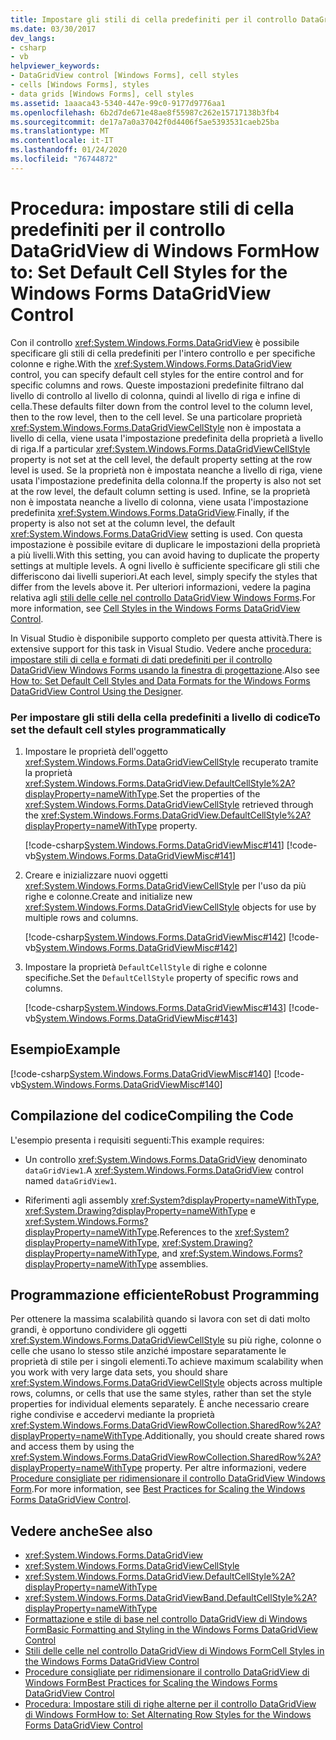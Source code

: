 ```yaml
---
title: Impostare gli stili di cella predefiniti per il controllo DataGridView
ms.date: 03/30/2017
dev_langs:
- csharp
- vb
helpviewer_keywords:
- DataGridView control [Windows Forms], cell styles
- cells [Windows Forms], styles
- data grids [Windows Forms], cell styles
ms.assetid: 1aaaca43-5340-447e-99c0-9177d9776aa1
ms.openlocfilehash: 6b2d7de671e48ae8f55987c262e15717138b3fb4
ms.sourcegitcommit: de17a7a0a37042f0d4406f5ae5393531caeb25ba
ms.translationtype: MT
ms.contentlocale: it-IT
ms.lasthandoff: 01/24/2020
ms.locfileid: "76744872"
---
```

# <a name="how-to-set-default-cell-styles-for-the-windows-forms-datagridview-control"></a><span data-ttu-id="57672-102">Procedura: impostare stili di cella predefiniti per il controllo DataGridView di Windows Form</span><span class="sxs-lookup"><span data-stu-id="57672-102">How to: Set Default Cell Styles for the Windows Forms DataGridView Control</span></span>
<span data-ttu-id="57672-103">Con il controllo <xref:System.Windows.Forms.DataGridView> è possibile specificare gli stili di cella predefiniti per l'intero controllo e per specifiche colonne e righe.</span><span class="sxs-lookup"><span data-stu-id="57672-103">With the <xref:System.Windows.Forms.DataGridView> control, you can specify default cell styles for the entire control and for specific columns and rows.</span></span> <span data-ttu-id="57672-104">Queste impostazioni predefinite filtrano dal livello di controllo al livello di colonna, quindi al livello di riga e infine di cella.</span><span class="sxs-lookup"><span data-stu-id="57672-104">These defaults filter down from the control level to the column level, then to the row level, then to the cell level.</span></span> <span data-ttu-id="57672-105">Se una particolare proprietà <xref:System.Windows.Forms.DataGridViewCellStyle> non è impostata a livello di cella, viene usata l'impostazione predefinita della proprietà a livello di riga.</span><span class="sxs-lookup"><span data-stu-id="57672-105">If a particular <xref:System.Windows.Forms.DataGridViewCellStyle> property is not set at the cell level, the default property setting at the row level is used.</span></span> <span data-ttu-id="57672-106">Se la proprietà non è impostata neanche a livello di riga, viene usata l'impostazione predefinita della colonna.</span><span class="sxs-lookup"><span data-stu-id="57672-106">If the property is also not set at the row level, the default column setting is used.</span></span> <span data-ttu-id="57672-107">Infine, se la proprietà non è impostata neanche a livello di colonna, viene usata l'impostazione predefinita <xref:System.Windows.Forms.DataGridView>.</span><span class="sxs-lookup"><span data-stu-id="57672-107">Finally, if the property is also not set at the column level, the default <xref:System.Windows.Forms.DataGridView> setting is used.</span></span> <span data-ttu-id="57672-108">Con questa impostazione è possibile evitare di duplicare le impostazioni della proprietà a più livelli.</span><span class="sxs-lookup"><span data-stu-id="57672-108">With this setting, you can avoid having to duplicate the property settings at multiple levels.</span></span> <span data-ttu-id="57672-109">A ogni livello è sufficiente specificare gli stili che differiscono dai livelli superiori.</span><span class="sxs-lookup"><span data-stu-id="57672-109">At each level, simply specify the styles that differ from the levels above it.</span></span> <span data-ttu-id="57672-110">Per ulteriori informazioni, vedere la pagina relativa agli [stili delle celle nel controllo DataGridView Windows Forms](cell-styles-in-the-windows-forms-datagridview-control.md).</span><span class="sxs-lookup"><span data-stu-id="57672-110">For more information, see [Cell Styles in the Windows Forms DataGridView Control](cell-styles-in-the-windows-forms-datagridview-control.md).</span></span>  
  
 <span data-ttu-id="57672-111">In Visual Studio è disponibile supporto completo per questa attività.</span><span class="sxs-lookup"><span data-stu-id="57672-111">There is extensive support for this task in Visual Studio.</span></span>  <span data-ttu-id="57672-112">Vedere anche [procedura: impostare stili di cella e formati di dati predefiniti per il controllo DataGridView Windows Forms usando la finestra di progettazione](default-cell-styles-datagridview.md).</span><span class="sxs-lookup"><span data-stu-id="57672-112">Also see [How to: Set Default Cell Styles and Data Formats for the Windows Forms DataGridView Control Using the Designer](default-cell-styles-datagridview.md).</span></span>  
  
### <a name="to-set-the-default-cell-styles-programmatically"></a><span data-ttu-id="57672-113">Per impostare gli stili della cella predefiniti a livello di codice</span><span class="sxs-lookup"><span data-stu-id="57672-113">To set the default cell styles programmatically</span></span>  
  
1. <span data-ttu-id="57672-114">Impostare le proprietà dell'oggetto <xref:System.Windows.Forms.DataGridViewCellStyle> recuperato tramite la proprietà <xref:System.Windows.Forms.DataGridView.DefaultCellStyle%2A?displayProperty=nameWithType>.</span><span class="sxs-lookup"><span data-stu-id="57672-114">Set the properties of the <xref:System.Windows.Forms.DataGridViewCellStyle> retrieved through the <xref:System.Windows.Forms.DataGridView.DefaultCellStyle%2A?displayProperty=nameWithType> property.</span></span>  
  
     [!code-csharp[System.Windows.Forms.DataGridViewMisc#141](~/samples/snippets/csharp/VS_Snippets_Winforms/System.Windows.Forms.DataGridViewMisc/CS/datagridviewmisc.cs#141)]
     [!code-vb[System.Windows.Forms.DataGridViewMisc#141](~/samples/snippets/visualbasic/VS_Snippets_Winforms/System.Windows.Forms.DataGridViewMisc/VB/datagridviewmisc.vb#141)]  
  
2. <span data-ttu-id="57672-115">Creare e inizializzare nuovi oggetti <xref:System.Windows.Forms.DataGridViewCellStyle> per l'uso da più righe e colonne.</span><span class="sxs-lookup"><span data-stu-id="57672-115">Create and initialize new <xref:System.Windows.Forms.DataGridViewCellStyle> objects for use by multiple rows and columns.</span></span>  
  
     [!code-csharp[System.Windows.Forms.DataGridViewMisc#142](~/samples/snippets/csharp/VS_Snippets_Winforms/System.Windows.Forms.DataGridViewMisc/CS/datagridviewmisc.cs#142)]
     [!code-vb[System.Windows.Forms.DataGridViewMisc#142](~/samples/snippets/visualbasic/VS_Snippets_Winforms/System.Windows.Forms.DataGridViewMisc/VB/datagridviewmisc.vb#142)]  
  
3. <span data-ttu-id="57672-116">Impostare la proprietà `DefaultCellStyle` di righe e colonne specifiche.</span><span class="sxs-lookup"><span data-stu-id="57672-116">Set the `DefaultCellStyle` property of specific rows and columns.</span></span>  
  
     [!code-csharp[System.Windows.Forms.DataGridViewMisc#143](~/samples/snippets/csharp/VS_Snippets_Winforms/System.Windows.Forms.DataGridViewMisc/CS/datagridviewmisc.cs#143)]
     [!code-vb[System.Windows.Forms.DataGridViewMisc#143](~/samples/snippets/visualbasic/VS_Snippets_Winforms/System.Windows.Forms.DataGridViewMisc/VB/datagridviewmisc.vb#143)]  
  
## <a name="example"></a><span data-ttu-id="57672-117">Esempio</span><span class="sxs-lookup"><span data-stu-id="57672-117">Example</span></span>  
 [!code-csharp[System.Windows.Forms.DataGridViewMisc#140](~/samples/snippets/csharp/VS_Snippets_Winforms/System.Windows.Forms.DataGridViewMisc/CS/datagridviewmisc.cs#140)]
 [!code-vb[System.Windows.Forms.DataGridViewMisc#140](~/samples/snippets/visualbasic/VS_Snippets_Winforms/System.Windows.Forms.DataGridViewMisc/VB/datagridviewmisc.vb#140)]  
  
## <a name="compiling-the-code"></a><span data-ttu-id="57672-118">Compilazione del codice</span><span class="sxs-lookup"><span data-stu-id="57672-118">Compiling the Code</span></span>  
 <span data-ttu-id="57672-119">L'esempio presenta i requisiti seguenti:</span><span class="sxs-lookup"><span data-stu-id="57672-119">This example requires:</span></span>  
  
- <span data-ttu-id="57672-120">Un controllo <xref:System.Windows.Forms.DataGridView> denominato `dataGridView1`.</span><span class="sxs-lookup"><span data-stu-id="57672-120">A <xref:System.Windows.Forms.DataGridView> control named `dataGridView1`.</span></span>  
  
- <span data-ttu-id="57672-121">Riferimenti agli assembly <xref:System?displayProperty=nameWithType>, <xref:System.Drawing?displayProperty=nameWithType> e <xref:System.Windows.Forms?displayProperty=nameWithType>.</span><span class="sxs-lookup"><span data-stu-id="57672-121">References to the <xref:System?displayProperty=nameWithType>, <xref:System.Drawing?displayProperty=nameWithType>, and <xref:System.Windows.Forms?displayProperty=nameWithType> assemblies.</span></span>  
  
## <a name="robust-programming"></a><span data-ttu-id="57672-122">Programmazione efficiente</span><span class="sxs-lookup"><span data-stu-id="57672-122">Robust Programming</span></span>  
 <span data-ttu-id="57672-123">Per ottenere la massima scalabilità quando si lavora con set di dati molto grandi, è opportuno condividere gli oggetti <xref:System.Windows.Forms.DataGridViewCellStyle> su più righe, colonne o celle che usano lo stesso stile anziché impostare separatamente le proprietà di stile per i singoli elementi.</span><span class="sxs-lookup"><span data-stu-id="57672-123">To achieve maximum scalability when you work with very large data sets, you should share <xref:System.Windows.Forms.DataGridViewCellStyle> objects across multiple rows, columns, or cells that use the same styles, rather than set the style properties for individual elements separately.</span></span> <span data-ttu-id="57672-124">È anche necessario creare righe condivise e accedervi mediante la proprietà <xref:System.Windows.Forms.DataGridViewRowCollection.SharedRow%2A?displayProperty=nameWithType>.</span><span class="sxs-lookup"><span data-stu-id="57672-124">Additionally, you should create shared rows and access them by using the <xref:System.Windows.Forms.DataGridViewRowCollection.SharedRow%2A?displayProperty=nameWithType> property.</span></span> <span data-ttu-id="57672-125">Per altre informazioni, vedere [Procedure consigliate per ridimensionare il controllo DataGridView Windows Form](best-practices-for-scaling-the-windows-forms-datagridview-control.md).</span><span class="sxs-lookup"><span data-stu-id="57672-125">For more information, see [Best Practices for Scaling the Windows Forms DataGridView Control](best-practices-for-scaling-the-windows-forms-datagridview-control.md).</span></span>  
  
## <a name="see-also"></a><span data-ttu-id="57672-126">Vedere anche</span><span class="sxs-lookup"><span data-stu-id="57672-126">See also</span></span>

- <xref:System.Windows.Forms.DataGridView>
- <xref:System.Windows.Forms.DataGridViewCellStyle>
- <xref:System.Windows.Forms.DataGridView.DefaultCellStyle%2A?displayProperty=nameWithType>
- <xref:System.Windows.Forms.DataGridViewBand.DefaultCellStyle%2A?displayProperty=nameWithType>
- [<span data-ttu-id="57672-127">Formattazione e stile di base nel controllo DataGridView di Windows Form</span><span class="sxs-lookup"><span data-stu-id="57672-127">Basic Formatting and Styling in the Windows Forms DataGridView Control</span></span>](basic-formatting-and-styling-in-the-windows-forms-datagridview-control.md)
- [<span data-ttu-id="57672-128">Stili delle celle nel controllo DataGridView di Windows Form</span><span class="sxs-lookup"><span data-stu-id="57672-128">Cell Styles in the Windows Forms DataGridView Control</span></span>](cell-styles-in-the-windows-forms-datagridview-control.md)
- [<span data-ttu-id="57672-129">Procedure consigliate per ridimensionare il controllo DataGridView di Windows Form</span><span class="sxs-lookup"><span data-stu-id="57672-129">Best Practices for Scaling the Windows Forms DataGridView Control</span></span>](best-practices-for-scaling-the-windows-forms-datagridview-control.md)
- [<span data-ttu-id="57672-130">Procedura: Impostare stili di righe alterne per il controllo DataGridView di Windows Form</span><span class="sxs-lookup"><span data-stu-id="57672-130">How to: Set Alternating Row Styles for the Windows Forms DataGridView Control</span></span>](how-to-set-alternating-row-styles-for-the-windows-forms-datagridview-control.md)
